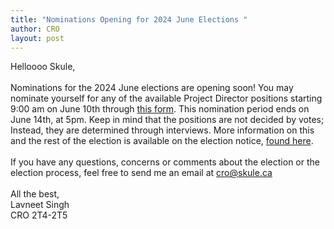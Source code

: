 ```yaml
---
title: "Nominations Opening for 2024 June Elections "
author: CRO
layout: post
---
```


Helloooo Skule,<br> <br> Nominations for the 2024 June elections are opening soon! You may nominate yourself for any of the available Project Director positions starting 9:00 am on June 10th through <a href="https://docs.google.com/forms/d/e/1FAIpQLSeel9Ab0m70PRDc0wUvYqFTpIba_TXRAVaNS6-3ckd8gkkwow/viewform">this form</a>. This nomination period ends on June 14th, at 5pm. Keep in mind that the positions are not decided by votes; Instead, they are determined through interviews. More information on this and the rest of the election is available on the election notice, <a href="https://drive.google.com/file/d/12g42Q836uOR_IsgglEzhqEYJL1VcKBGJ/view">found here</a>. <br> <br> If you have any questions, concerns or comments about the election or the election process, feel free to send me an email at cro@skule.ca<br> <br> All the best,<br> Lavneet Singh<br> CRO 2T4-2T5
